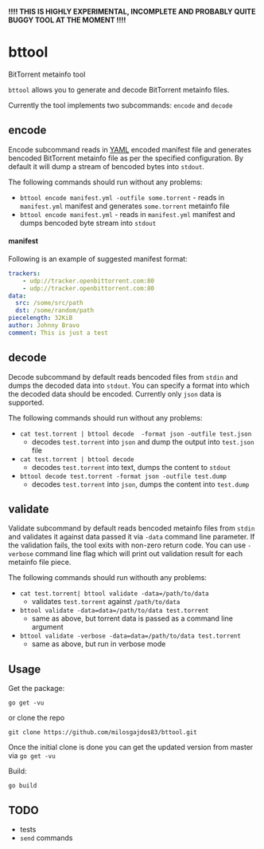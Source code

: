 **!!!! THIS IS HIGHLY EXPERIMENTAL, INCOMPLETE AND PROBABLY QUITE BUGGY TOOL AT THE MOMENT !!!!**

# bttool
BitTorrent metainfo tool

```bttool``` allows you to generate and decode BitTorrent metainfo files. 

Currently the tool implements two subcommands: ```encode``` and ```decode```

## encode
Encode subcommand reads in [YAML](http://en.wikipedia.org/wiki/YAML) encoded manifest file and generates bencoded BitTorrent metainfo file as per the specified configuration. By default it will dump a stream of bencoded bytes into ```stdout```. 

The following commands should run without any problems:
- ```bttool encode manifest.yml -outfile some.torrent``` - reads in ```manifest.yml``` manifest and generates ```some.torrent``` metainfo file
- ```bttool encode manifest.yml``` - reads in ```manifest.yml``` manifest and dumps bencoded byte stream into ```stdout```

#### manifest
Following is an example of suggested manifest format:

```yaml
trackers:
    - udp://tracker.openbittorrent.com:80
    - udp://tracker.openbittorrent.com:80
data:
  src: /some/src/path
  dst: /some/random/path
piecelength: 32KiB
author: Johnny Bravo
comment: This is just a test
```

## decode
Decode subcommand by default reads bencoded files from ```stdin``` and dumps the decoded data into ```stdout```. You can specify a format into which the decoded data should be encoded. Currently only ```json``` data is supported.

The following commands should run without any problems:
- ```cat test.torrent | bttool decode  -format json -outfile test.json```
    - decodes ```test.torrent``` into ```json``` and dump the output into ```test.json``` file
- ```cat test.torrent | bttool decode``` 
    - decodes ```test.torrent``` into text, dumps the content to ```stdout```
- ```bttool decode test.torrent -format json -outfile test.dump``` 
    - decodes ```test.torrent``` into ```json```, dumps the content into ```test.dump```

## validate
Validate subcommand by default reads bencoded metainfo files from ```stdin``` and validates it against data passed it via ```-data``` command line parameter. If the validation fails, the tool exits with non-zero return code. You can use ```-verbose``` command line flag which will print out validation result for each metainfo file piece.

The following commands should run withouth any problems:
- ```cat test.torrent| bttool validate -data=/path/to/data```
    - validates ```test.torrent``` against ```/path/to/data```
- ```bttool validate -data=data=/path/to/data test.torrent```
    - same as above, but torrent data is passed as a command line argument
- ```bttool validate -verbose -data=data=/path/to/data test.torrent```
    - same as above, but run in verbose mode

## Usage
Get the package:

```
go get -vu
```

or clone the repo

```
git clone https://github.com/milosgajdos83/bttool.git
```

Once the initial clone is done you can get the updated version from master via ```go get -vu```

Build:

```
go build
```

## TODO
- tests
- ```send``` commands
